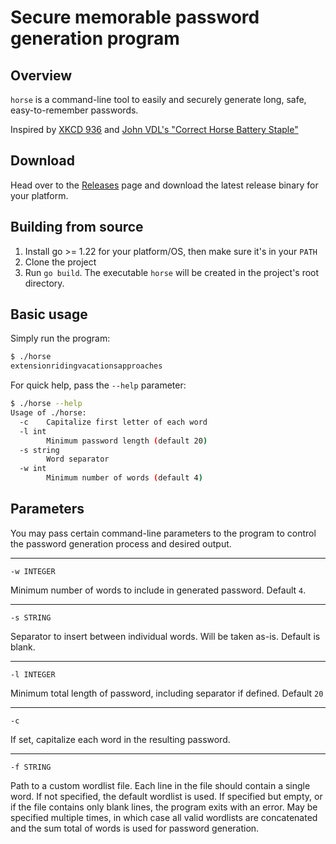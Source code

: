 # Secure memorable password generation program

## Overview

`horse` is a command-line tool to easily and securely generate long, safe, easy-to-remember passwords.

Inspired by [XKCD 936](https://xkcd.com/936/)
and [John VDL's "Correct Horse Battery Staple"](https://bitbucket.org/jvdl/correcthorsebatterystaple)

## Download

Head over to the [Releases](https://github.com/kalatabe/horse/releases) page and download the latest release binary for your platform.

## Building from source

1. Install go >= 1.22 for your platform/OS, then make sure it's in your `PATH`
2. Clone the project
3. Run `go build`. The executable `horse` will be created in the project's root directory.

## Basic usage

Simply run the program:

```bash
$ ./horse 
extensionridingvacationsapproaches
```

For quick help, pass the `--help` parameter:

```bash
$ ./horse --help
Usage of ./horse:
  -c	Capitalize first letter of each word
  -l int
    	Minimum password length (default 20)
  -s string
    	Word separator
  -w int
    	Minimum number of words (default 4)

```

## Parameters


You may pass certain command-line parameters to the program to control
the password generation process and desired output.

---

    -w INTEGER

Minimum number of words to include in generated password. Default `4`.

---

    -s STRING

Separator to insert between individual words. Will be taken as-is. Default is blank.

---

    -l INTEGER

Minimum total length of password, including separator if defined. Default `20`

---
    -c

If set, capitalize each word in the resulting password.

---
    -f STRING

Path to a custom wordlist file. Each line in the file should contain a single word.
If not specified, the default wordlist is used. If specified but empty, or if the file contains only blank lines, the program exits with an error. May be specified multiple times, in which case all valid wordlists are concatenated and the sum total of words is used for password generation.
